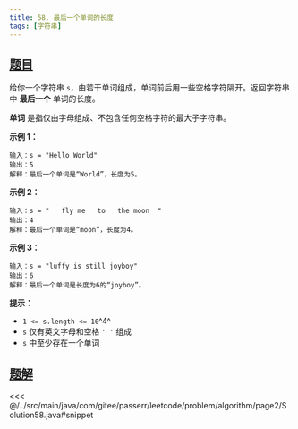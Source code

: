 ```yaml
---
title: 58. 最后一个单词的长度
tags: [字符串]
---
```



## [题目](https://leetcode.cn/problems/length-of-last-word/)
给你一个字符串 `s`，由若干单词组成，单词前后用一些空格字符隔开。返回字符串中 **最后一个** 单词的长度。

**单词** 是指仅由字母组成、不包含任何空格字符的最大子字符串。

**示例 1：**

```
输入：s = "Hello World"
输出：5
解释：最后一个单词是“World”，长度为5。
```

**示例 2：**

```
输入：s = "   fly me   to   the moon  "
输出：4
解释：最后一个单词是“moon”，长度为4。
```

**示例 3：**

```
输入：s = "luffy is still joyboy"
输出：6
解释：最后一个单词是长度为6的“joyboy”。
```

**提示：**

* `1 <= s.length <= 10`^4^
* `s` 仅有英文字母和空格 `' '` 组成
* `s` 中至少存在一个单词


## [题解](https://github.com/PasseRR/JavaLeetCode/blob/master/src/main/java/com/gitee/passerr/leetcode/problem/algorithm/page2/Solution58.java)

<<< @/../src/main/java/com/gitee/passerr/leetcode/problem/algorithm/page2/Solution58.java#snippet
